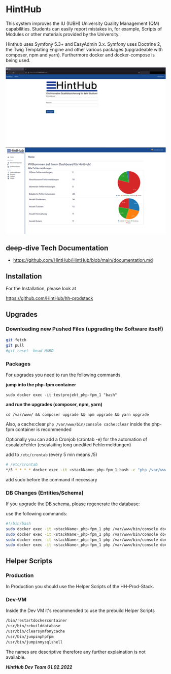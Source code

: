 # HintHub

This system improves the IU (IUBH) University Quality Management (QM) capabilities. Students can easily report mistakes in, for example, Scripts of Modules or other materials provided by the University.

Hinthub uses Symfony 5.3+ and EasyAdmin 3.x. Symfony uses Doctrine 2, the Twig Templating Engine and other various packages (upgradeable with composer, npm and yarn). Furthermore docker and docker-compose is being used.

![Screenshot_Login](screenshots/1.png?raw=true=250x250)
![Screenshot_dashboard](screenshots/2.png?raw=true=250x250)

## deep-dive Tech Documentation
- https://github.com/HintHub/HintHub/blob/main/documentation.md

## Installation

For the Installation, please look at 

https://github.com/HintHub/hh-prodstack

## Upgrades

### Downloading new Pushed Files (upgrading the Software itself)

```bash
git fetch
git pull
#git reset -head HARD 
```

### Packages

For upgrades you need to run the following commands

**jump into the php-fpm container**

`sudo docker exec -it testprojekt_php-fpm_1 "bash"`

**and run the upgrades (composer, npm, yarn)**

`cd /var/www/ && composer upgrade && npm upgrade && yarn upgrade`



Also, a cache:clear `php /var/www/bin/console cache:clear` inside the php-fpm container is recommended

Optionally you can add a Cronjob (crontab -e) for the automation of escalateFehler (escalaiting long unedited Fehlermeldungen)

add to `/etc/crontab` (every 5 min means /5)

```bash
# /etc/crontab
*/5 * * * * docker exec -it <stackName>_php-fpm_1 bash -c "php /var/www/bin/console escalate" 
```

add sudo before the command if necessary

### DB Changes (Entities/Schema)

If you upgrade the DB schema, please regenerate the database:

use the following commands:

```bash
#!/bin/bash
sudo docker exec -it <stackName>_php-fpm_1 php /var/www/bin/console doctrine:database:drop --force -n
sudo docker exec -it <stackName>_php-fpm_1 php /var/www/bin/console doctrine:database:create -n
sudo docker exec -it <stackName>_php-fpm_1 php /var/www/bin/console doctrine:migrations:migrate -n
sudo docker exec -it <stackName>_php-fpm_1 php /var/www/bin/console doctrine:fixtures:load -n

```

## Helper Scripts

### Production

In Production you should use the Helper Scripts of the HH-Prod-Stack.

### Dev-VM

Inside the Dev VM it's recommended to use the prebuild Helper Scripts

```bash
/bin/restartdockercontainer
/usr/bin/rebuilddatabase
/usr/bin/clearsymfonycache
/usr/bin/jumpinphpfpm
/usr/bin/jumpinmysqlshell
```

The names are descriptive therefore any further explaination is not available.



***HintHub Dev Team 01.02.2022***
